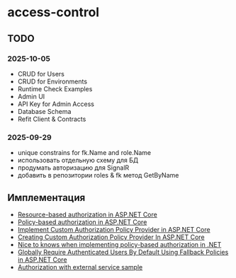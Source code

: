 # access-control

## TODO


### 2025-10-05

- CRUD for Users
- CRUD for Environments
- Runtime Check Examples
- Admin UI
- API Key for Admin Access
- Database Schema
- Refit Client & Contracts


### 2025-09-29

- unique constrains for fk.Name and role.Name
- использовать отдельную схему для БД
- продумать авторизацию для SignalR
- добавить в репозитории roles & fk метод GetByName

## Имплементация

- [Resource-based authorization in ASP.NET Core](https://learn.microsoft.com/en-us/aspnet/core/security/authorization/resourcebased?view=aspnetcore-9.0)
- [Policy-based authorization in ASP.NET Core](https://learn.microsoft.com/en-us/aspnet/core/security/authorization/policies?view=aspnetcore-9.0)
- [Implement Custom Authorization Policy Provider in ASP.NET Core](https://code-maze.com/aspnetcore-implement-custom-authorization-policy-provider-in-asp-net-core/)
- [Creating Custom Authorization Policy Provider In ASP.NET Core](https://www.c-sharpcorner.com/article/creating-custom-authorization-policy-provider-in-asp-net-code/)
- [Nice to knows when implementing policy-based authorization in .NET](https://timdeschryver.dev/blog/nice-to-knows-when-implementing-policy-based-authorization-in-net)
- [Globally Require Authenticated Users By Default Using Fallback Policies in ASP.NET Core](https://scottsauber.com/2020/01/20/globally-require-authenticated-users-by-default-using-fallback-policies-in-asp-net-core/)
- [Authorization with external service sample](https://github.com/dotnet/AspNetCore.Docs.Samples/tree/main/samples/aspnetcore-authz-with-ext-authz-service)





